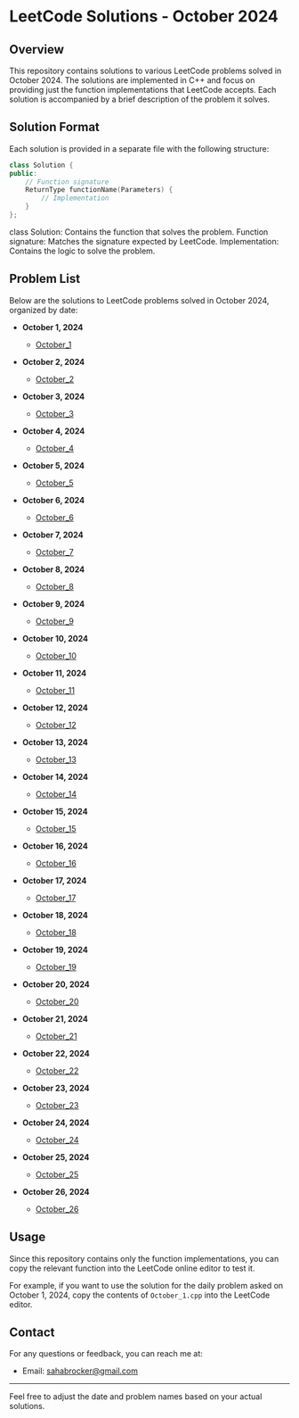# LeetCode Solutions - October 2024

## Overview

This repository contains solutions to various LeetCode problems solved in October 2024. The solutions are implemented in C++ and focus on providing just the function implementations that LeetCode accepts. Each solution is accompanied by a brief description of the problem it solves.

## Solution Format

Each solution is provided in a separate file with the following structure:

```cpp
class Solution {
public:
    // Function signature
    ReturnType functionName(Parameters) {
        // Implementation
    }
};
```

class Solution: Contains the function that solves the problem.
Function signature: Matches the signature expected by LeetCode.
Implementation: Contains the logic to solve the problem.

## Problem List

Below are the solutions to LeetCode problems solved in October 2024, organized by date:

- **October 1, 2024**
  - [October_1](October_1.cpp)

- **October 2, 2024**
  - [October_2](October_2.cpp)

- **October 3, 2024**
  - [October_3](October_3.cpp)
 
- **October 4, 2024**
  - [October_4](October_4.cpp)

- **October 5, 2024**
  - [October_5](October_5.cpp)

- **October 6, 2024**
  - [October_6](October_6.cpp)

- **October 7, 2024**
  - [October_7](October_7.cpp)

- **October 8, 2024**
  - [October_8](October_8.cpp)

- **October 9, 2024**
  - [October_9](October_9.cpp)

- **October 10, 2024**
  - [October_10](October_10.cpp)

- **October 11, 2024**
  - [October_11](October_11.cpp)

- **October 12, 2024**
  - [October_12](October_12.cpp)

- **October 13, 2024**
  - [October_13](October_13.cpp)

- **October 14, 2024**
  - [October_14](October_14.cpp)

- **October 15, 2024**
  - [October_15](October_15.cpp)

- **October 16, 2024**
  - [October_16](October_16.cpp)

- **October 17, 2024**
  - [October_17](October_17.cpp)
    
- **October 18, 2024**
  - [October_18](October_18.cpp)

- **October 19, 2024**
  - [October_19](October_19.cpp)

- **October 20, 2024**
  - [October_20](October_20.cpp)

- **October 21, 2024**
  - [October_21](October_21.cpp)

- **October 22, 2024**
  - [October_22](October_22.cpp)

- **October 23, 2024**
  - [October_23](October_23.cpp)

- **October 24, 2024**
  - [October_24](October_24.cpp)

- **October 25, 2024**
  - [October_25](October_25.cpp)

- **October 26, 2024**
  - [October_26](October_26.cpp)

## Usage

Since this repository contains only the function implementations, you can copy the relevant function into the LeetCode online editor to test it. 

For example, if you want to use the solution for the daily problem asked on October 1, 2024, copy the contents of `October_1.cpp` into the LeetCode editor.


## Contact

For any questions or feedback, you can reach me at:

- Email: sahabrocker@gmail.com

---

Feel free to adjust the date and problem names based on your actual solutions.
